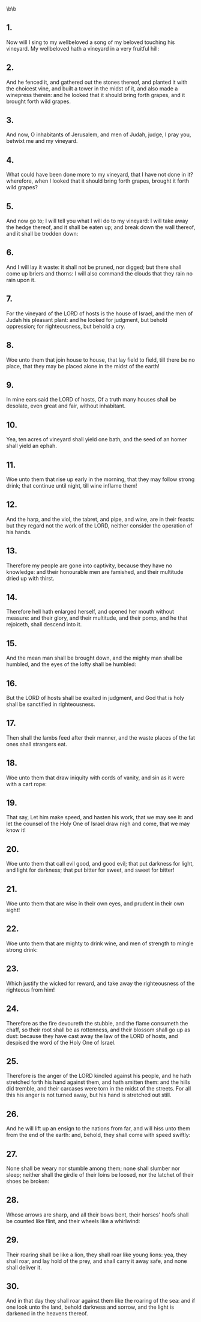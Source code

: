 \b\b
## 1.
Now will I sing to my wellbeloved a song of my beloved touching his vineyard.  My wellbeloved hath a vineyard in a very fruitful hill:
## 2.
And he fenced it, and gathered out the stones thereof, and planted it with the choicest vine, and built a tower in the midst of it, and also made a winepress therein: and he looked that it should bring forth grapes, and it brought forth wild grapes.
## 3.
And now, O inhabitants of Jerusalem, and men of Judah, judge, I pray you, betwixt me and my vineyard.
## 4.
What could have been done more to my vineyard, that I have not done in it?  wherefore, when I looked that it should bring forth grapes, brought it forth wild grapes?
## 5.
And now go to; I will tell you what I will do to my vineyard: I will take away the hedge thereof, and it shall be eaten up; and break down the wall thereof, and it shall be trodden down:
## 6.
And I will lay it waste: it shall not be pruned, nor digged; but there shall come up briers and thorns: I will also command the clouds that they rain no rain upon it.
## 7.
For the vineyard of the LORD of hosts is the house of Israel, and the men of Judah his pleasant plant: and he looked for judgment, but behold oppression; for righteousness, but behold a cry.
## 8.
Woe unto them that join house to house, that lay field to field, till there be no place, that they may be placed alone in the midst of the earth!
## 9.
In mine ears said the LORD of hosts, Of a truth many houses shall be desolate, even great and fair, without inhabitant.
## 10.
Yea, ten acres of vineyard shall yield one bath, and the seed of an homer shall yield an ephah.
## 11.
Woe unto them that rise up early in the morning, that they may follow strong drink; that continue until night, till wine inflame them!
## 12.
And the harp, and the viol, the tabret, and pipe, and wine, are in their feasts: but they regard not the work of the LORD, neither consider the operation of his hands.
## 13.
Therefore my people are gone into captivity, because they have no knowledge: and their honourable men are famished, and their multitude dried up with thirst.
## 14.
Therefore hell hath enlarged herself, and opened her mouth without measure: and their glory, and their multitude, and their pomp, and he that rejoiceth, shall descend into it.
## 15.
And the mean man shall be brought down, and the mighty man shall be humbled, and the eyes of the lofty shall be humbled:
## 16.
But the LORD of hosts shall be exalted in judgment, and God that is holy shall be sanctified in righteousness.
## 17.
Then shall the lambs feed after their manner, and the waste places of the fat ones shall strangers eat.
## 18.
Woe unto them that draw iniquity with cords of vanity, and sin as it were with a cart rope:
## 19.
That say, Let him make speed, and hasten his work, that we may see it: and let the counsel of the Holy One of Israel draw nigh and come, that we may know it!
## 20.
Woe unto them that call evil good, and good evil; that put darkness for light, and light for darkness; that put bitter for sweet, and sweet for bitter!
## 21.
Woe unto them that are wise in their own eyes, and prudent in their own sight!
## 22.
Woe unto them that are mighty to drink wine, and men of strength to mingle strong drink:
## 23.
Which justify the wicked for reward, and take away the righteousness of the righteous from him!
## 24.
Therefore as the fire devoureth the stubble, and the flame consumeth the chaff, so their root shall be as rottenness, and their blossom shall go up as dust: because they have cast away the law of the LORD of hosts, and despised the word of the Holy One of Israel.
## 25.
Therefore is the anger of the LORD kindled against his people, and he hath stretched forth his hand against them, and hath smitten them: and the hills did tremble, and their carcases were torn in the midst of the streets.  For all this his anger is not turned away, but his hand is stretched out still.
## 26.
And he will lift up an ensign to the nations from far, and will hiss unto them from the end of the earth: and, behold, they shall come with speed swiftly:
## 27.
None shall be weary nor stumble among them; none shall slumber nor sleep; neither shall the girdle of their loins be loosed, nor the latchet of their shoes be broken:
## 28.
Whose arrows are sharp, and all their bows bent, their horses' hoofs shall be counted like flint, and their wheels like a whirlwind:
## 29.
Their roaring shall be like a lion, they shall roar like young lions: yea, they shall roar, and lay hold of the prey, and shall carry it away safe, and none shall deliver it.
## 30.
And in that day they shall roar against them like the roaring of the sea: and if one look unto the land, behold darkness and sorrow, and the light is darkened in the heavens thereof.
